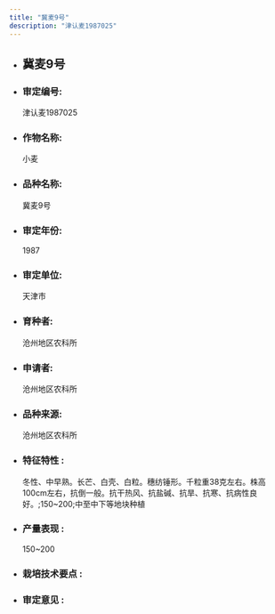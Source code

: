 ```yaml
---
title: "冀麦9号"
description: "津认麦1987025"
---
```

* ## 冀麦9号
* ###  审定编号:  
   津认麦1987025

*  ### 作物名称:  
   小麦

*   ###  品种名称: 
    冀麦9号

*   ### 审定年份: 
    1987

*   ### 审定单位:  
    天津市

*   ### 育种者:  
    沧州地区农科所

*   ### 申请者:  
    沧州地区农科所

*   ### 品种来源:  
    沧州地区农科所

*   ### 特征特性 : 
    冬性、中早熟。长芒、白壳、白粒。穗纺锤形。千粒重38克左右。株高100cm左右，抗倒一般。抗干热风、抗盐碱、抗旱、抗寒、抗病性良好。;150~200;中至中下等地块种植

*   ### 产量表现 : 
    150~200

*   ### 栽培技术要点 : 
    

*   ### 审定意见 : 
    
